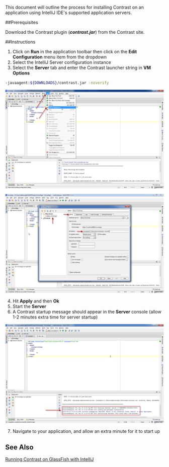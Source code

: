 <!--
title: "Running Contrast on an IntelliJ Application"
description: "Overview of the process for installation of Contrast on an application using IntelliJ"
tags: "java agent installation IntelliJ IDE"
-->


This document will outline the process for installing Contrast on an application using IntelliJ IDE's supported application servers.

##Prerequisites

Download the Contrast plugin (***contrast.jar***) from the Contrast site.

##Instructions

1. Click on **Run** in the application toolbar then click on the **Edit Configuration** menu item from the dropdown
2. Select the IntelliJ Server configuration instance
3. Select the **Server** tab and enter the Contrast launcher string in **VM Options**
```sh
-javaagent:${DOWNLOADS}/contrast.jar -noverify
```

<a href="assets/images/KB2-f04_1.png" rel="lightbox" title="Edit Configuration"><img class="thumbnail" src="assets/images/KB2-f04_1.png"/></a>

<a href="assets/images/KB2-f04_2.png" rel="lightbox" title="VM Options"><img class="thumbnail" src="assets/images/KB2-f04_2.png"/></a>

4. Hit **Apply** and then **Ok**
5. Start the **Server**
6. A Contrast startup message should appear in the **Server** console (allow 1-2 minutes extra time for server startup)

<a href="assets/images/KB2-f04_3.png" rel="lightbox" title="Startup Message"><img class="thumbnail" src="assets/images/KB2-f04_3.png"/></a>

7. Navigate to your application, and allow an extra minute for it to start up

## See Also

[Running Contrast on GlassFish with IntelliJ](installation_javainstall.html#glass)

